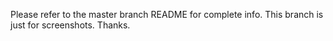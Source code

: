 Please refer to the master branch README for complete info. This branch is just for screenshots. Thanks.
